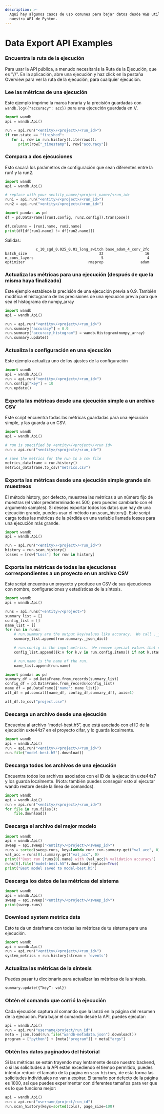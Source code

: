 ```yaml
---
description: >-
  Aquí hay algunos casos de uso comunes para bajar datos desde W&B utilizando
  nuestra API de Pyhton.
---
```


# Data Export API Examples

### Encuentra la ruta de la ejecución

Para usar la API pública, a menudo necesitarás la Ruta de la Ejecución, que es "//". En la aplicación, abre una ejecución y haz click en la pestaña Overview para ver la ruta de la ejecución, para cualquier ejecución.

###  Lee las métricas de una ejecución

Este ejemplo imprime la marca horaria y la precisión guardadas con `wandb.log({"accuracy": acc})` para una ejecución guardada en //.

```python
import wandb
api = wandb.Api()

run = api.run("<entity>/<project>/<run_id>")
if run.state == "finished":
   for i, row in run.history().iterrows():
      print(row["_timestamp"], row["accuracy"])
```

### Compara a dos ejecuciones

Esto sacará los parámetros de configuración que sean diferentes entre la run1 y la run2.

```python
import wandb
api = wandb.Api()

# replace with your <entity_name>/<project_name>/<run_id>
run1 = api.run("<entity>/<project>/<run_id>")
run2 = api.run("<entity>/<project>/<run_id>")

import pandas as pd
df = pd.DataFrame([run1.config, run2.config]).transpose()

df.columns = [run1.name, run2.name]
print(df[df[run1.name] != df[run2.name]])
```

 Salidas:

```text
              c_10_sgd_0.025_0.01_long_switch base_adam_4_conv_2fc
batch_size                                 32                   16
n_conv_layers                               5                    4
optimizer                             rmsprop                 adam
```

### Actualiza las métricas para una ejecución \(después de que la misma haya finalizado\)

Este ejemplo establece la precisión de una ejecución previa a 0.9. También modifica el histograma de las precisiones de una ejecución previa para que sea el histograma de numpy\_array

```python
import wandb
api = wandb.Api()

run = api.run("<entity>/<project>/<run_id>")
run.summary["accuracy"] = 0.9
run.summary["accuracy_histogram"] = wandb.Histogram(numpy_array)
run.summary.update()
```

###  Actualiza la configuración en una ejecución

Este ejemplo actualiza uno de los ajustes de la configuración

```python
import wandb
api = wandb.Api()
run = api.run("<entity>/<project>/<run_id>")
run.config["key"] = 10
run.update()
```

### Exporta las métricas desde una ejecución simple a un archivo CSV

Este script encuentra todas las métricas guardadas para una ejecución simple, y las guarda a un CSV.

```python
import wandb
api = wandb.Api()

# run is specified by <entity>/<project>/<run id>
run = api.run("<entity>/<project>/<run_id>")

# save the metrics for the run to a csv file
metrics_dataframe = run.history()
metrics_dataframe.to_csv("metrics.csv")
```

### Exporta las métricas desde una ejecución simple grande sin muestreos

El método history, por defecto, muestrea las métricas a un número fijo de muestras \(el valor predeterminado es 500, pero puedes cambiarlo con el argumento samples\). Si deseas exportar todos los datos que hay de una ejecución grande, puedes usar el método run.scan\_history\(\). Este script carga todas las métricas de la pérdida en una variable llamada losses para una ejecución más grande.

```python
import wandb
api = wandb.Api()

run = api.run("<entity>/<project>/<run_id>")
history = run.scan_history()
losses = [row["Loss"] for row in history]
```

### Exporta las métricas de todas las ejecuciones correspondientes a un proyecto en un archivo CSV

Este script encuentra un proyecto y produce un CSV de sus ejecuciones con nombre, configuraciones y estadísticas de la síntesis.

```python
import wandb
api = wandb.Api()

runs = api.runs("<entity>/<project>")
summary_list = [] 
config_list = [] 
name_list = [] 
for run in runs: 
    # run.summary are the output key/values like accuracy.  We call ._json_dict to omit large files 
    summary_list.append(run.summary._json_dict) 

    # run.config is the input metrics.  We remove special values that start with _.
    config_list.append({k:v for k,v in run.config.items() if not k.startswith('_')}) 

    # run.name is the name of the run.
    name_list.append(run.name)       

import pandas as pd 
summary_df = pd.DataFrame.from_records(summary_list) 
config_df = pd.DataFrame.from_records(config_list) 
name_df = pd.DataFrame({'name': name_list}) 
all_df = pd.concat([name_df, config_df,summary_df], axis=1)

all_df.to_csv("project.csv")
```

### Descarga un archivo desde una ejecución

Encuentra al archivo “model-best.h5”, que está asociado con el ID de la ejecución uxte44z7 en el proyecto cifar, y lo guarda localmente.

```python
import wandb
api = wandb.Api()
run = api.run("<entity>/<project>/<run_id>")
run.file("model-best.h5").download()
```

### Descarga todos los archivos de una ejecución

Encuentra todos los archivos asociados con el ID de la ejecución uxte44z7 y los guarda localmente. \(Nota: también puedes conseguir esto al ejecutar wandb restore  desde la línea de comandos\).

```python
import wandb
api = wandb.Api()
run = api.run("<entity>/<project>/<run_id>")
for file in run.files():
    file.download()
```

### Descarga el archivo del mejor modelo

```python
import wandb
api = wandb.Api()
sweep = api.sweep("<entity>/<project>/<sweep_id>")
runs = sorted(sweep.runs, key=lambda run: run.summary.get("val_acc", 0), reverse=True)
val_acc = runs[0].summary.get("val_acc", 0)
print(f"Best run {runs[0].name} with {val_acc}% validation accuracy")
runs[0].file("model-best.h5").download(replace=True)
print("Best model saved to model-best.h5")
```

###   Descarga los datos de las métricas del sistema

```python
import wandb
api = wandb.Api()
sweep = api.sweep("<entity>/<project>/<sweep_id>")
print(sweep.runs)
```

### Download system metrics data

Esto te da un dataframe con todas las métricas de tu sistema para una ejecución.

```python
import wandb
api = wandb.Api()
run = api.run("<entity>/<project>/<run_id>")
system_metrics = run.history(stream = 'events')
```

### Actualiza las métricas de la síntesis

Puedes pasar tu diccionario para actualizar las métricas de la síntesis.

```python
summary.update({“key”: val})
```

###  Obtén el comando que corrió la ejecución

Cada ejecución captura al comando que la lanzó en la página del resumen de la ejecución. Para bajar el comando desde la API, puedes ejecutar:

```python
api = wandb.Api()
run = api.run("username/project/run_id")
meta = json.load(run.file("wandb-metadata.json").download())
program = ["python"] + [meta["program"]] + meta["args"]
```

###  Obtén los datos paginados del historial

 Si las métricas se están trayendo muy lentamente desde nuestro backend, o si las solicitudes a la API están excediendo el tiempo permitido, puedes intentar reducir el tamaño de la página en `scan_history`, de esta forma las solicitudes individuales no van a expirar. El tamaño por defecto de la página es 1000, así que puedes experimentar con diferentes tamaños para ver que es lo que funciona mejor:

```python
api = wandb.Api()
run = api.run("username/project/run_id")
run.scan_history(keys=sorted(cols), page_size=100)
```



